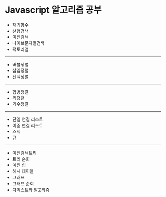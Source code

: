 # Javascript 알고리즘 공부
- 재귀함수
- 선형검색
- 이진검색
- 나이브문자열검색
- 팩토리얼
----
- 버블정렬
- 삽입정렬
- 선택정렬
----
- 합병정렬
- 퀵정렬
- 기수정렬
----
- 단일 연결 리스트
- 이중 연결 리스트
- 스택
- 큐
----
- 이진검색트리
- 트리 순회
- 이진 힙
- 해시 테이블
- 그래프
- 그래프 순회
- 다익스트라 알고리즘